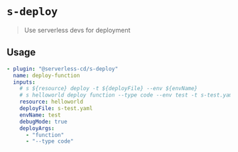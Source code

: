 # `s-deploy`

> Use serverless devs for deployment

## Usage


```yaml
- plugin: "@serverless-cd/s-deploy"
  name: deploy-function
  inputs:
    # s ${resource} deploy -t ${deployFile} --env ${envName}
    # s helloworld deploy function --type code --env test -t s-test.yaml --debug
    resource: helloworld
    deployFile: s-test.yaml
    envName: test
    debugMode: true
    deployArgs: 
      - "function"
      - "--type code"
```
